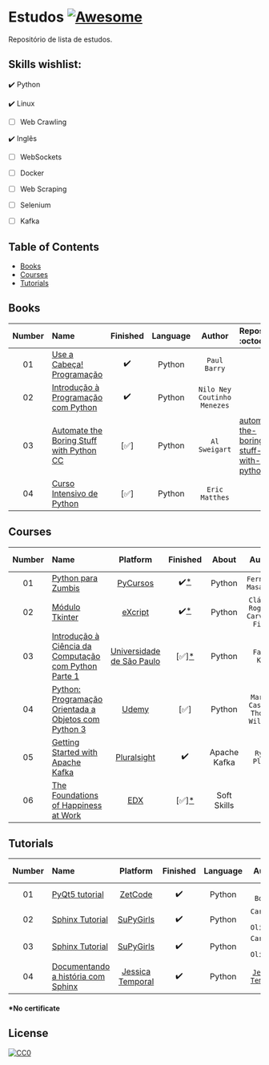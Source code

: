 # Estudos [![Awesome](https://cdn.rawgit.com/sindresorhus/awesome/d7305f38d29fed78fa85652e3a63e154dd8e8829/media/badge.svg)](https://github.com/sindresorhus/awesome)

Repositório de lista de estudos.

## Skills wishlist:

:heavy_check_mark: Python

:heavy_check_mark: Linux

- [ ] Web Crawling

:heavy_check_mark: Inglês

- [ ] WebSockets

- [ ] Docker

- [ ] Web Scraping

- [ ] Selenium

- [ ] Kafka




## Table of Contents

<!-- toc -->
  * [Books](#books)
  * [Courses](#courses)
  * [Tutorials](#tutorials)

<!-- toc stop -->

## Books
| Number | Name | Finished | Language | Author | Repository :octocat: |
| :---: | :--- | :---: | :---: | :---: | :--- |
| 01 | [Use a Cabeça! Programação](http://www.altabooks.com.br/use-a-cabeca-programacao.html) | :heavy_check_mark: | Python | `Paul Barry` |
| 02 | [Introdução à Programação com Python](https://novatec.com.br/livros/introducao-python-2ed/) | :heavy_check_mark: | Python | `Nilo Ney Coutinho Menezes` |
| 03 | [Automate the Boring Stuff with Python](https://automatetheboringstuff.com/) [CC](https://creativecommons.org/) | [:white_check_mark:] | Python | `Al Sweigart` | [automate-the-boring-stuff-with-python](https://github.com/pliniopereira/automate-the-boring-stuff-with-python)
| 04 | [Curso Intensivo de Python](https://novatec.com.br/livros/curso-intensivo-python/) | [:white_check_mark:] | Python | `Eric Matthes` | []() 

## Courses
| Number | Name | Platform | Finished | About | Author | Repository :octocat: |
| :---: | :--- | :---: | :---: | :---: | :---: | :--- | 
| 01 | [Python para Zumbis](http://pycursos.com/python-para-zumbis/) | [PyCursos](http://pycursos.com/) | :heavy_check_mark:[*](#no-certificate) | Python | `Fernando Masanori` | []() 
| 02 | [Módulo Tkinter](https://www.youtube.com/playlist?list=PLesCEcYj003ShHnUT83gQEH6KtG8uysUE) | [eXcript](http://excript.com/) | :heavy_check_mark:[*](#no-certificate) | Python | `Cláudio Rogério Carvalho Filho` | [modulo-tkinter-excript](https://github.com/pliniopereira/modulo-tkinter-excript)
| 03 | [Introdução à Ciência da Computação com Python Parte 1](https://www.coursera.org/learn/ciencia-computacao-python-conceitos/home/welcome) | [Universidade de São Paulo](https://www.coursera.org/usp) | [:white_check_mark:][*](#no-certificate) | Python | `Fabio Kon` | []() 
| 04 | [Python: Programação Orientada a Objetos com Python 3](https://www.udemy.com/programacao-orientada-a-objetos-com-python)| [Udemy](https://www.udemy.com) | [:white_check_mark:] | Python | `Marcos Castro, Thomas William` | []() 
| 05 | [Getting Started with Apache Kafka](https://www.pluralsight.com/courses/apache-kafka-getting-started)| [Pluralsight](https://www.pluralsight.com/) | :heavy_check_mark: | Apache Kafka | `Ryan Plant` | []()
| 06 | [The Foundations of Happiness at Work](https://www.edx.org/course/the-foundations-of-happiness-at-work)| [EDX](https://www.edx.org/) | [:white_check_mark:][*](#no-certificate) | Soft Skills | `` | []()

<!---
| 07 | []()| []() | [] |  | `` | []() 
-->


## Tutorials
| Number | Name | Platform | Finished | Language | Author | Repository :octocat: |
| :---: | :--- | :---: | :---: | :---: | :---: | :--- | 
| 01 | [PyQt5 tutorial](http://zetcode.com/gui/pyqt5/)|[ZetCode](http://zetcode.com/) | :heavy_check_mark: | Python |`Jan Bodnar`| [estudos-pyqt5](https://github.com/pliniopereira/estudos-pyqt5) 
| 02 | [Sphinx Tutorial](https://supygirls.readthedocs.io/en/latest/intro_comp/tutorial.html)|[SuPyGirls](https://supygirls.readthedocs.io/en/latest/index.html) | :heavy_check_mark: | Python |`Carlo E. T. Oliveira`| [tutorialsphinx](https://github.com/pliniopereira/tutorialsphinx) 
| 03 | [Sphinx Tutorial](https://supygirls.readthedocs.io/en/latest/intro_comp/tutorial.html)|[SuPyGirls](https://supygirls.readthedocs.io/en/latest/index.html) | :heavy_check_mark: | Python |`Carlo E. T. Oliveira`|
| 04 | [Documentando a história com Sphinx](https://jtemporal.com/documentando-a-historia-com-sphinx/)|[Jessica Temporal](https://jtemporal.com/)| :heavy_check_mark: | Python |[`Jessica Temporal`](https://jtemporal.com/)|

<h4 id="*nocertificate">*No certificate</h4>

## License

[![CC0](http://mirrors.creativecommons.org/presskit/buttons/88x31/svg/cc-zero.svg)](https://creativecommons.org/publicdomain/zero/1.0/)
